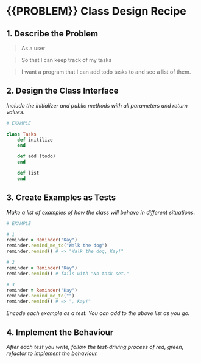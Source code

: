 # {{PROBLEM}} Class Design Recipe

## 1. Describe the Problem

> As a user

> So that I can keep track of my tasks

>I want a program that I can add todo tasks to and see a list of them.

## 2. Design the Class Interface

_Include the initializer and public methods with all parameters and return values._

```ruby
# EXAMPLE

class Tasks
    def initilize
    end

    def add (todo)
    end

    def list
    end

```

## 3. Create Examples as Tests

_Make a list of examples of how the class will behave in different situations._

```ruby
# EXAMPLE

# 1
reminder = Reminder("Kay")
reminder.remind_me_to("Walk the dog")
reminder.remind() # => "Walk the dog, Kay!"

# 2
reminder = Reminder("Kay")
reminder.remind() # fails with "No task set."

# 3
reminder = Reminder("Kay")
reminder.remind_me_to("")
reminder.remind() # => ", Kay!"
```

_Encode each example as a test. You can add to the above list as you go._

## 4. Implement the Behaviour

_After each test you write, follow the test-driving process of red, green, refactor to implement the behaviour._



